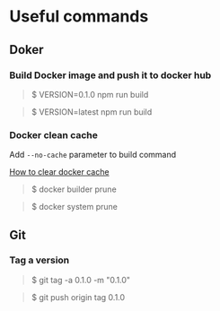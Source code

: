 # Useful commands

## Doker

### Build Docker image and push it to docker hub
> $ VERSION=0.1.0 npm run build

> $ VERSION=latest npm run build

### Docker clean cache 
Add `--no-cache` parameter to build command

[How to clear docker cache](https://techkluster.com/docker/questions-docker/how-to-clear-docker-cache/)

> $ docker builder prune

> $ docker system prune


## Git

### Tag a version
> $ git tag -a 0.1.0 -m "0.1.0"

> $ git push origin tag 0.1.0